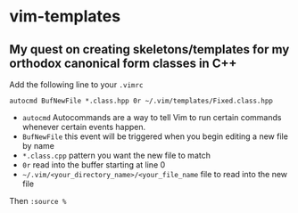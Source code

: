 # vim-templates
## My quest on creating skeletons/templates for my orthodox canonical form classes in C++

Add the following line to your `.vimrc`

`autocmd BufNewFile *.class.hpp 0r ~/.vim/templates/Fixed.class.hpp`

- `autocmd` Autocommands are a way to tell Vim to run certain commands whenever certain events happen. 
- `BufNewFile` this event will be triggered when you begin editing a new file by name
- `*.class.cpp` pattern you want the new file to match
- `0r` read into the buffer starting at line 0
- `~/.vim/<your_directory_name>/<your_file_name` file to read into the new file

Then `:source %`
